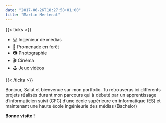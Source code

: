 ```yaml
---
date: "2017-06-26T18:27:58+01:00"
title: "Martin Mertenat"
---
```

{{< ticks >}} 

* 💻   Ingénieur de médias 
* 🌲    Promenade en forêt 
* 📷    Photographie  
* 🎬 Cinéma
* 🕹️ Jeux vidéos 


{{< /ticks >}}

Bonjour, Salut et bienvenue sur mon portfolio. Tu retrouveras ici différents projets réalisés durant mon parcours qui à débuté par un apprentissage d’informaticien suivi (CFC) d’une école supérieure en informatique (ES) et maintenant une haute école ingénieurie des médias (Bachelor)

 **Bonne visite !**


